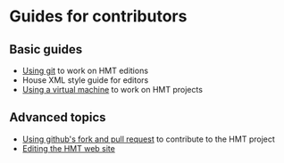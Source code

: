# Guides for contributors #


## Basic guides ##


- [Using git][1] to work on HMT editions
- House XML style guide for editors
- [Using a virtual machine][3] to work on HMT projects

## Advanced topics ##


- [Using github's fork and pull request][2] to contribute to the HMT project
- [Editing the HMT web site][4]

[1]: basic-git.html

[2]: advanced-git.html

[3]: vm.html

[4]: hmtweb.html